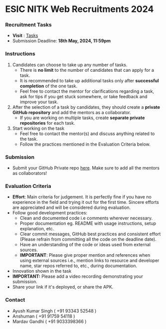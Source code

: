 # ESIC NITK Web Recruitments 2024

### Recruitment Tasks
* **Visit** : [Tasks](./Tasks.md)
* Submission Deadline: **18th May, 2024, 11:59pm**

### Instructions
1. Candidates can choose to take up any number of tasks.
	* There is **no limit** to the number of candidates that can apply for a task.
	* It is recommended to take up additional tasks only after **successful completion** of the one task.  
	* Feel free to contact the mentor for clarifications regarding a task, ask for tips if you get stuck somewhere, or take feedback and improve your task.
2. After the selection of a task by candidates, they should create a **private GitHub repository** and add the mentors as a collaborator.
	* If you are working on multiple tasks, create **separate private repositories** for each task.
3. Start working on the task
	* Feel free to contact the mentor(s) and discuss anything related to the task.
	* Follow the practices mentioned in the Evaluation Criteria below.

### Submission 
* Submit your GitHub Private repo [here](https://forms.gle/uA71xSLxHQRHGiz47). Make sure to add all the mentors as collaborators!

### Evaluation Criteria
* **Effort**: Main criteria for judgement. It is perfectly fine if you have no experience in the field and trying it out for the first time. Sincere efforts are appreciated and will be considered during evaluation.
* Follow good development practices:
	* Clean and documented code i.e comments wherever necessary.
	* Proper documentation eg. README with usage instructions, setup explanation, etc. 
	* Clear commit messages, GitHub best practices and consistent effort (Please refrain from committing all the code on the deadline date).
	* Have an understanding of the code or ideas used from external sources.
	* **IMPORTANT**: Please give proper mention and references when using external sources i.e., mention links to resource and developer name, star repos referred to, etc., during documentation.
* Innovation shown in the task
* **IMPORTANT:** Please add a video recording demonstrating your submission. 
* Share your link if it's deployed, or share the APK.

### Contact

* Ayush Kumar Singh ( +91 93343 52548 )
* Anshuman ( +91 91759 54118 )
* Mardav Gandhi ( +91 9033398366 )
